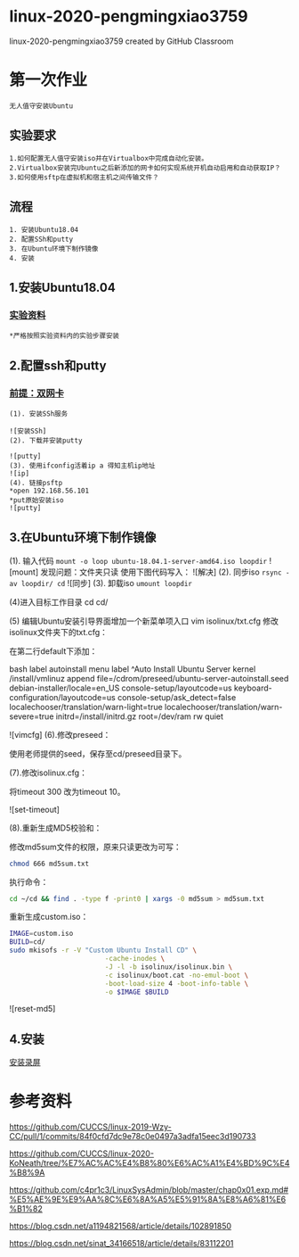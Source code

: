 # linux-2020-pengmingxiao3759
linux-2020-pengmingxiao3759 created by GitHub Classroom
# 第一次作业   
    无人值守安装Ubuntu
## 实验要求
    1.如何配置无人值守安装iso并在Virtualbox中完成自动化安装。
    2.Virtualbox安装完Ubuntu之后新添加的网卡如何实现系统开机自动启用和自动获取IP？
    3.如何使用sftp在虚拟机和宿主机之间传输文件？
## 流程
    1. 安装Ubuntu18.04
    2. 配置SSh和putty
    3. 在Ubuntu环境下制作镜像
    4. 安装

## 1.安装Ubuntu18.04

 ### [实验资料]( https://www.bilibili.com/video/av86360030 )
    *严格按照实验资料内的实验步骤安装
    
## 2.配置ssh和putty

### [前提：双网卡](https://www.bilibili.com/video/av86360440)
    (1). 安装SSh服务

    ![安装SSh]
    (2). 下载并安装putty

    ![putty]
    (3). 使用ifconfig活着ip a 得知主机ip地址
    ![ip]
    (4). 链接psftp
    *open 192.168.56.101
    *put原始安装iso
    ![putty]

## 3.在Ubuntu环境下制作镜像
(1). 输入代码
`mount -o loop ubuntu-18.04.1-server-amd64.iso loopdir`
![mount]
发现问题：文件夹只读
使用下图代码写入：
![解决]
(2). 同步iso
`rsync -av loopdir/ cd`
![同步]
(3). 卸载iso
`umount loopdir`


(4)进入目标工作目录
cd cd/

(5) 编辑Ubuntu安装引导界面增加一个新菜单项入口
vim isolinux/txt.cfg
修改isolinux文件夹下的txt.cfg：

在第二行default下添加：

bash
label autoinstall
  menu label ^Auto Install Ubuntu Server
  kernel /install/vmlinuz
  append  file=/cdrom/preseed/ubuntu-server-autoinstall.seed debian-installer/locale=en_US console-setup/layoutcode=us keyboard-configuration/layoutcode=us console-setup/ask_detect=false localechooser/translation/warn-light=true localechooser/translation/warn-severe=true initrd=/install/initrd.gz root=/dev/ram rw quiet

![vimcfg]
(6).修改preseed：

使用老师提供的seed，保存至cd/preseed目录下。

(7).修改isolinux.cfg：

将timeout 300 改为timeout 10。

![set-timeout]

(8).重新生成MD5校验和：

修改md5sum文件的权限，原来只读更改为可写：

```bash
chmod 666 md5sum.txt
```

执行命令：

```bash
cd ~/cd && find . -type f -print0 | xargs -0 md5sum > md5sum.txt
```

重新生成custom.iso：

```bash
IMAGE=custom.iso
BUILD=cd/
sudo mkisofs -r -V "Custom Ubuntu Install CD" \
                        -cache-inodes \
                        -J -l -b isolinux/isolinux.bin \
                        -c isolinux/boot.cat -no-emul-boot \
                        -boot-load-size 4 -boot-info-table \
                        -o $IMAGE $BUILD
```

![reset-md5]

## 4.安装
[安装录屏]()





# 参考资料
https://github.com/CUCCS/linux-2019-Wzy-CC/pull/1/commits/84f0cfd7dc9e78c0e0497a3adfa15eec3d190733

https://github.com/CUCCS/linux-2020-KoNeath/tree/%E7%AC%AC%E4%B8%80%E6%AC%A1%E4%BD%9C%E4%B8%9A

https://github.com/c4pr1c3/LinuxSysAdmin/blob/master/chap0x01.exp.md#%E5%AE%9E%E9%AA%8C%E6%8A%A5%E5%91%8A%E8%A6%81%E6%B1%82

https://blog.csdn.net/a1194821568/article/details/102891850

https://blog.csdn.net/sinat_34166518/article/details/83112201




